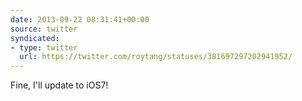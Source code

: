 ```yaml
---
date: 2013-09-22 08:31:41+00:00
source: twitter
syndicated:
- type: twitter
  url: https://twitter.com/roytang/statuses/381697297202941952/
---
```


Fine, I'll update to iOS7!